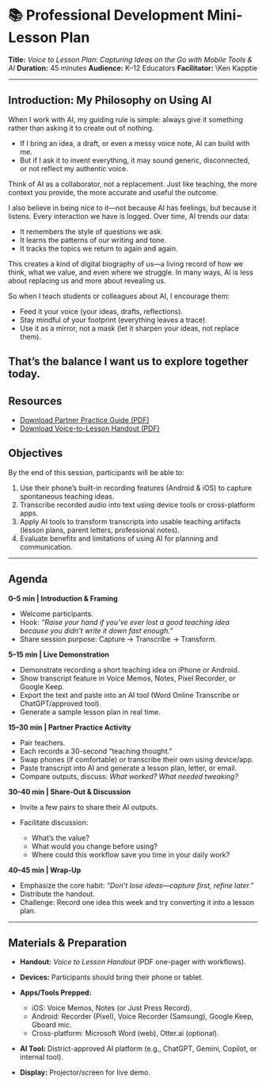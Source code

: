 # 📚 Professional Development Mini-Lesson Plan

**Title:** *Voice to Lesson Plan: Capturing Ideas on the Go with Mobile Tools & AI*
**Duration:** 45 minutes
**Audience:** K–12 Educators
**Facilitator:** \Ken Kapptie

---

## Introduction: My Philosophy on Using AI

When I work with AI, my guiding rule is simple: always give it something rather than asking it to create out of nothing.

* If I bring an idea, a draft, or even a messy voice note, AI can build with me.
* But if I ask it to invent everything, it may sound generic, disconnected, or not reflect my authentic voice.

Think of AI as a collaborator, not a replacement. Just like teaching, the more context you provide, the more accurate and useful the outcome.

I also believe in being nice to it—not because AI has feelings, but because it listens. Every interaction we have is logged. Over time, AI trends our data:

* It remembers the style of questions we ask.
* It learns the patterns of our writing and tone.
* It tracks the topics we return to again and again.

This creates a kind of digital biography of us—a living record of how we think, what we value, and even where we struggle. In many ways, AI is less about replacing us and more about revealing us.

So when I teach students or colleagues about AI, I encourage them:

* Feed it your voice (your ideas, drafts, reflections).
* Stay mindful of your footprint (everything leaves a trace).
* Use it as a mirror, not a mask (let it sharpen your ideas, not replace them).

That’s the balance I want us to explore together today.
---

## Resources

* [Download Partner Practice Guide (PDF)](https://github.com/kappter/2025PDAITEACH/blob/main/Voice_to_Lesson_Activities.pdf)
* [Download Voice-to-Lesson Handout (PDF)](https://github.com/kappter/2025PDAITEACH/blob/main/Voice_to_Lesson_Handout.pdf)

## Objectives

By the end of this session, participants will be able to:

1. Use their phone’s built-in recording features (Android & iOS) to capture spontaneous teaching ideas.
2. Transcribe recorded audio into text using device tools or cross-platform apps.
3. Apply AI tools to transform transcripts into usable teaching artifacts (lesson plans, parent letters, professional notes).
4. Evaluate benefits and limitations of using AI for planning and communication.

---

## Agenda

**0–5 min | Introduction & Framing**

* Welcome participants.
* Hook: *“Raise your hand if you’ve ever lost a good teaching idea because you didn’t write it down fast enough.”*
* Share session purpose: Capture → Transcribe → Transform.

**5–15 min | Live Demonstration**

* Demonstrate recording a short teaching idea on iPhone or Android.
* Show transcript feature in Voice Memos, Notes, Pixel Recorder, or Google Keep.
* Export the text and paste into an AI tool (Word Online Transcribe or ChatGPT/approved tool).
* Generate a sample lesson plan in real time.

**15–30 min | Partner Practice Activity**

* Pair teachers.
* Each records a 30-second “teaching thought.”
* Swap phones (if comfortable) or transcribe their own using device/app.
* Paste transcript into AI and generate a lesson plan, letter, or email.
* Compare outputs, discuss: *What worked? What needed tweaking?*

**30–40 min | Share-Out & Discussion**

* Invite a few pairs to share their AI outputs.
* Facilitate discussion:

  * What’s the value?
  * What would you change before using?
  * Where could this workflow save you time in your daily work?

**40–45 min | Wrap-Up**

* Emphasize the core habit: *“Don’t lose ideas—capture first, refine later.”*
* Distribute the handout.
* Challenge: Record one idea this week and try converting it into a lesson plan.

---

## Materials & Preparation

* **Handout:** *Voice to Lesson Handout* (PDF one-pager with workflows).
* **Devices:** Participants should bring their phone or tablet.
* **Apps/Tools Prepped:**

  * iOS: Voice Memos, Notes (or Just Press Record).
  * Android: Recorder (Pixel), Voice Recorder (Samsung), Google Keep, Gboard mic.
  * Cross-platform: Microsoft Word (web), Otter.ai (optional).
* **AI Tool:** District-approved AI platform (e.g., ChatGPT, Gemini, Copilot, or internal tool).
* **Display:** Projector/screen for live demo.
